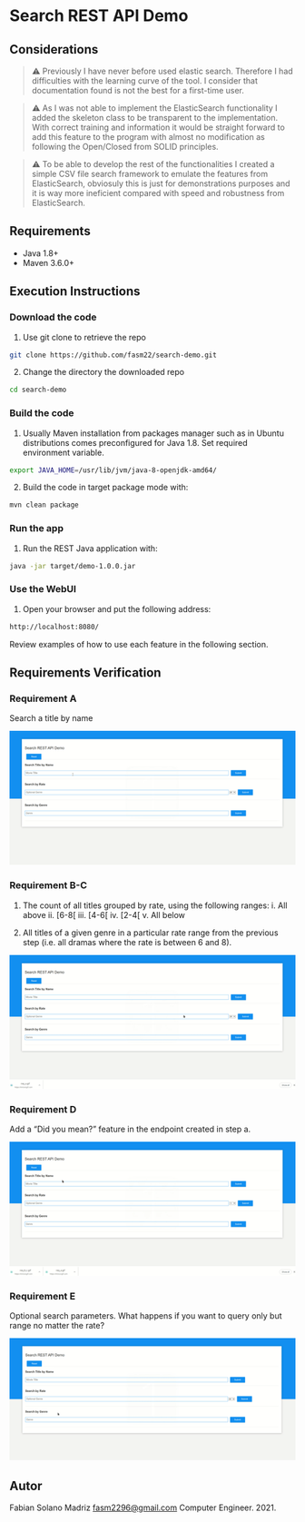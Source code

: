 # Search REST API Demo

## Considerations

> :warning: Previously I have never before used elastic search. Therefore I had difficulties with the learning curve of the tool. I consider that documentation found is not the best for a first-time user.

> :warning: As I was not able to implement the ElasticSearch functionality I added the skeleton class to be transparent to the implementation. With correct training and information it would be straight forward to add this feature to the program with almost no modification as following the Open/Closed from SOLID principles.

> :warning: To be able to develop the rest of the functionalities I created a simple CSV file search framework to emulate the features from ElasticSearch, obviosuly this is just for demonstrations purposes and it is way more ineficient compared with speed and robustness from ElasticSearch.

## Requirements

* Java 1.8+
* Maven 3.6.0+

## Execution Instructions

### Download the code

1. Use git clone to retrieve the repo

```bash
git clone https://github.com/fasm22/search-demo.git
```

2. Change the directory the downloaded repo

```bash
cd search-demo
```

### Build the code
1. Usually Maven installation from packages manager such as in Ubuntu distributions comes preconfigured for Java 1.8. Set required environment variable.

```bash
export JAVA_HOME=/usr/lib/jvm/java-8-openjdk-amd64/
```
2. Build the code in target package mode with:

```bash
mvn clean package
```
### Run the app
1. Run the REST Java application with:

```bash
java -jar target/demo-1.0.0.jar
```

### Use the WebUI
1. Open your browser and put the following address:

```bash
http://localhost:8080/
```

Review examples of how to use each feature in the following section.

## Requirements Verification

### Requirement A
Search a title by name

![Requirement A](./rsrc/imgs/req_a.gif?raw=true "Requirement A Example Usage")

### Requirement B-C
1. The count of all titles grouped by rate, using the following ranges:
i. All above
ii. [6-8[
iii. [4-6[
iv. [2-4[
v. All below

2. All titles of a given genre in a particular rate range from the previous step (i.e. all dramas
where the rate is between 6 and 8).

![Requirement BC](./rsrc/imgs/req_b_c.gif?raw=true "Requirement B-C Example Usage")

### Requirement D
Add a “Did you mean?” feature in the endpoint created in step a.

![Requirement D](./rsrc/imgs/req_d.gif?raw=true "Requirement D Example Usage")

### Requirement E
Optional search parameters. What happens if you want to query only but range no matter the rate?

![Requirement E](./rsrc/imgs/req_e.gif?raw=true "Requirement E Example Usage")


## Autor
Fabian Solano Madriz <fasm2296@gmail.com>
Computer Engineer.
2021.